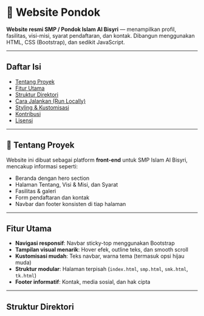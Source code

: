 # 🌙 Website Pondok

**Website resmi SMP / Pondok Islam Al Bisyri** — menampilkan profil, fasilitas, visi-misi, syarat pendaftaran, dan kontak. Dibangun menggunakan HTML, CSS (Bootstrap), dan sedikit JavaScript.

---

##  Daftar Isi

- [Tentang Proyek](#tentang-proyek)  
- [Fitur Utama](#fitur-utama)  
- [Struktur Direktori](#struktur-direktori)  
- [Cara Jalankan (Run Locally)](#cara-jalankan-run-locally)  
- [Styling & Kustomisasi](#styling--kustomisasi)  
- [Kontribusi](#kontribusi)  
- [Lisensi](#lisensi)

---

## 📝 Tentang Proyek

Website ini dibuat sebagai platform **front-end** untuk SMP Islam Al Bisyri, mencakup informasi seperti:

- Beranda dengan hero section  
- Halaman Tentang, Visi & Misi, dan Syarat  
- Fasilitas & galeri  
- Form pendaftaran dan kontak  
- Navbar dan footer konsisten di tiap halaman

---

##  Fitur Utama

- **Navigasi responsif**: Navbar sticky-top menggunakan Bootstrap  
- **Tampilan visual menarik**: Hover efek, outline teks, dan smooth scroll  
- **Kustomisasi mudah**: Teks navbar, warna tema (termasuk opsi hijau muda)  
- **Struktur modular**: Halaman terpisah (`index.html`, `smp.html`, `smk.html`, `tk.html`)  
- **Footer informatif**: Kontak, media sosial, dan hak cipta

---

##  Struktur Direktori


